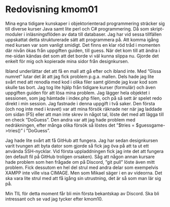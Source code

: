 ---
---
Redovisning kmom01
=========================

Mina egna tidigare kunskaper i objektorienterad programmering sträcker sig till
diverse kurser Java samt lite perl och C# programmering. Då som skript-moduler
i inläsningsflöden av data till databaser. Jag har vid sessa tillfällen
uppskattat detta strukturerade sätt att programmera på. Att komma igång med
kursen var som vanligt smidigt. Det finns en klar röd tråd i momenten där nivån
ökas från uppgiften guiden, till guess. När det kom till att ändra i me-sidan
kändas det som att det borde vi väl kunna slippa nu. Gjorde det enkelt för mig
och kopierade mina sidor från designkursen.

Ibland underlättar det att få en mall att gå efter och ibland inte. Med
”Gissa numret” lutar det åt att jag fick problem p.g.a. mallen. Dels hade jag
lite svårt med att renodla med kod i olika filer samt glömde jag kvar kod som
skulle tas bort. Jag tog lite hjälp från tidigare kurser (formulär) och även
uppgiften guiden för att lösa mina problem. Jag lägger hela objektet i
sessionen, som jag hämtade i index.php filen, och på så sett är spelet redo
direkt i min session. Jag fastnade i denna uppgift i två saker. Den första
(och nog inte med i kravet) var att mina försök räknade ner när jag laddade om
sidan (F5) eller att man inte skrev in något tal, löste det med att lägga till
en check ”DoGuess”. Den andra var att jag hade problem med nedräkningen, efter
många olika försök så löstes det ”$tries = $guessgame->tries()” i ”DoGuess”.

Jag hade lite svårt att få GitHub att fungera. Jag har sedan designkursen varit
tvungen att byta dator som gjorde så fick jag öva på att ta ut ett använda
SSH-nycklar. Vid första uppladdningen fick jag inte det att fungera (en default
fil på GitHub troligen orsaken). Såg att någon annan kursare hade problem som
hen frågade om på Discord, ”git pull” löste även mitt problem. Fick dessutom en
hel del strul med andra delar som exempelvis XAMPP inte ville visa CIMAGE. Men
som Mikael säger i en av videorna. Det ska vara lite strul med att få igång sin
utrustning, det är så som man lär sig på.

Min TIL för detta moment får bli min första bekantskap av Discord. Ska bli
intressant och se vad jag tycker efter kmom10.
